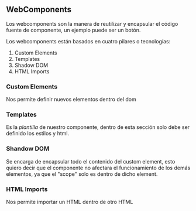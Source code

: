 ## WebComponents

Los webcomponents son la manera de reutilizar y encapsular el código fuente de componente, un ejemplo puede ser un botón.

Los webcomponents están basados en cuatro pilares o tecnologías:

 1. Custom Elements
 2. Templates
 3. Shadow DOM
 4. HTML Imports

### Custom Elements
Nos permite definir nuevos elementos dentro del dom

### Templates
Es la *plantilla* de nuestro componente, dentro de esta sección solo debe ser definido los estilos y html.

### Shandow DOM
Se encarga de encapsular todo el contenido del custom element, esto quiero decir que el componente no afectara el funcionamiento de los demás elementos, ya que el "scope" solo es dentro de dicho element.

### HTML Imports 
Nos permite importar un HTML dentro de otro HTML



 